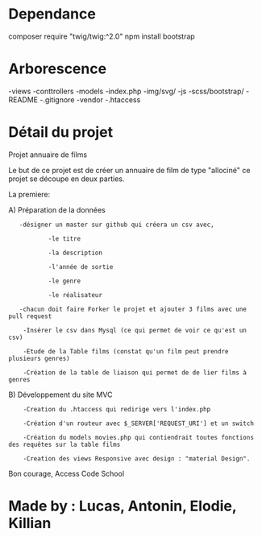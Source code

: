 
# Dependance

composer require "twig/twig:^2.0"
npm install bootstrap


# Arborescence

-views
-conttrollers
-models
-index.php
-img/svg/
-js
-scss/bootstrap/
-README
-.gitignore
-vendor
-.htaccess


# Détail du projet

Projet annuaire de films

   Le but de ce projet est de créer un annuaire de film de type "allociné"
   ce projet se découpe en deux parties.

   La premiere:

A) Préparation de la données

       -désigner un master sur github qui créera un csv avec,

               -le titre

               -la description

               -l'année de sortie

               -le genre

               -le réalisateur

       -chacun doit faire Forker le projet et ajouter 3 films avec une pull request

        -Insérer le csv dans Mysql (ce qui permet de voir ce qu'est un csv)

        -Etude de la Table films (constat qu'un film peut prendre plusieurs genres)

        -Création de la table de liaison qui permet de de lier films à genres

B) Développement du site MVC


        -Creation du .htaccess qui redirige vers l'index.php

        -Création d'un routeur avec $_SERVER['REQUEST_URI'] et un switch

        -Création du models movies.php qui contiendrait toutes fonctions des requêtes sur la table films

        -Creation des views Responsive avec design : "material Design".

Bon courage, Access Code School


# Made by : Lucas, Antonin, Elodie, Killian
